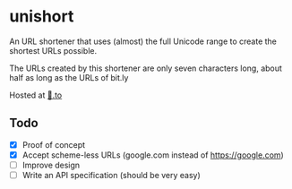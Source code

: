 # unishort
An URL shortener that uses (almost) the full Unicode range to create the shortest URLs possible.

The URLs created by this shortener are only seven characters long, about half as long as the URLs of bit.ly

Hosted at [🤏.to](http://🤏.to)

## Todo
- [x] Proof of concept
- [x] Accept scheme-less URLs (google.com instead of https://google.com)
- [ ] Improve design
- [ ] Write an API specification (should be very easy)
